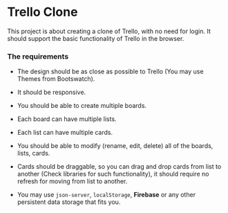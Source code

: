# Trello Clone

This project is about creating a clone of Trello, with no need for login.
It should support the basic functionality of Trello in the browser.

### The requirements

- The design should be as close as possible to Trello (You may use Themes from Bootswatch).

- It should be responsive.

- You should be able to create multiple boards.

- Each board can have multiple lists.

- Each list can have multiple cards.

- You should be able to modify (rename, edit, delete) all of the boards, lists, cards.

- Cards should be draggable, so you can drag and drop cards from list to another (Check libraries for such functionality), it should require no refresh for moving from list to another.

- You may use `json-server`, `localStorage`, **Firebase** or any other persistent data storage that fits you.
